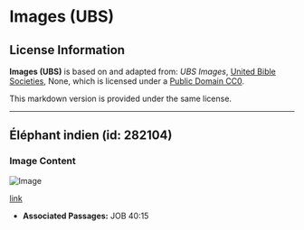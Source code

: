 # Images (UBS)

## License Information

**Images (UBS)** is based on and adapted from: _UBS Images_, [United Bible Societies](https://unitedbiblesocieties.org/), None, which is licensed under a [Public Domain CC0](https://creativecommons.org/public-domain/cc0/).

This markdown version is provided under the same license.



--------------------------------

## Éléphant indien (id: 282104)

### Image Content

![Image](https://cdn.aquifer.bible/aquifer-content/resources/Media/WEB-0536_indian_elephant.jpg)

[link](https://cdn.aquifer.bible/aquifer-content/resources/Media/WEB-0536_indian_elephant.jpg)

* **Associated Passages:** JOB 40:15

